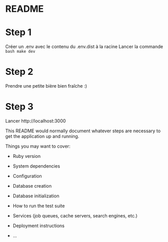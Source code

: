 # README

# Step 1
Créer un .env avec le contenu du .env.dist à la racine
Lancer la commande ```bash make dev```

# Step 2
Prendre une petite bière bien fraîche :)

# Step 3

Lancer http://localhost:3000


This README would normally document whatever steps are necessary to get the
application up and running.

Things you may want to cover:

* Ruby version

* System dependencies

* Configuration

* Database creation

* Database initialization

* How to run the test suite

* Services (job queues, cache servers, search engines, etc.)

* Deployment instructions

* ...
